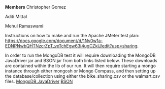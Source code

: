 **Members**
Christopher Gomez

Aditi Mittal

Mehul Ramaswami
 

Instructions on how to make and run the Apache JMeter test plan: https://docs.google.com/document/d/1Nv0w1a-EDNPNwbQHTNzcrZpT_veTchEgw63i4ugCZkU/edit?usp=sharing.

In order to run the MongoDB test it will require downloading the MongoDB JavaDriver jar and BSON jar from both links listed below. These downloads are contained within the lib of our run. It will then require starting a mongo instance through either mongosh or Mongo Compass, and then setting up the database/collection using either the bike_sharing.csv or the walmart.csv files.
[MongoDB JavaDriver](https://search.maven.org/artifact/org.mongodb/mongo-java-driver/3.12.11/jar)
[BSON](https://search.maven.org/artifact/org.mongodb/bson/4.8.1/jar)

